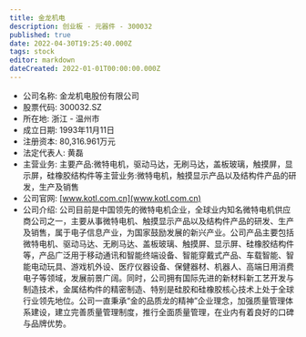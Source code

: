 ```yaml
---
title: 金龙机电
description: 创业板 - 元器件 - 300032
published: true
date: 2022-04-30T19:25:40.000Z
tags: stock
editor: markdown
dateCreated: 2022-01-01T00:00:00.000Z
---
```


- 公司名称: 金龙机电股份有限公司
- 股票代码: 300032.SZ
- 所在地: 浙江 - 温州市
- 成立日期: 1993年11月11日
- 注册资本: 80,316.961万元
- 法定代表人: 黄磊
- 主营业务: 主要产品:微特电机，驱动马达，无刷马达，盖板玻璃，触摸屏，显示屏，硅橡胶结构件等主营业务:微特电机，触摸显示产品以及结构件产品的研发，生产及销售
- 公司官网: [www.kotl.com.cn](www.kotl.com.cn)
- 公司介绍: 公司目前是中国领先的微特电机企业，全球业内知名微特电机供应商公司之一，主要从事微特电机、触摸显示产品以及结构件产品的研发、生产及销售，属于电子信息产业，为国家鼓励发展的新兴产业。公司产品主要包括微特电机、驱动马达、无刷马达、盖板玻璃、触摸屏、显示屏、硅橡胶结构件等，产品广泛用于移动通讯和智能终端设备、智能穿戴式产品、车载智能、智能电动玩具、游戏机外设、医疗仪器设备、保健器材、机器人、高端日用消费电子等领域，发展前景广阔。同时，公司拥有国际先进的新材料新工艺开发与制造技术，金属结构件的精密制造、特别是硅胶和硅橡胶核心技术上处于全球行业领先地位。公司一直秉承“金的品质龙的精神”企业理念，加强质量管理体系建设，建立完善质量管理制度，推行全面质量管理，在业内有着良好的口碑与品牌优势。


